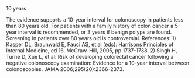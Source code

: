 10 years

The evidence supports a 10-year interval for colonoscopy in patients less than 80 years old. For patients with a family history of colon cancer a 5-year interval is recommended, or 3 years if benign polyps are found. Screening in patients over 80 years old is controversial. References: 1) Kasper DL, Braunwald E, Fauci AS, et al (eds): Harrisons Principles of Internal Medicine, ed 16. McGraw-Hill, 2005, pp 1737-1738. 2) Singh H, Turne D, Xue L, et al: Risk of developing colorectal cancer following a negative colonoscopy examination: Evidence for a 10-year interval between colonoscopies. JAMA 2006;295(20):2366-2373.